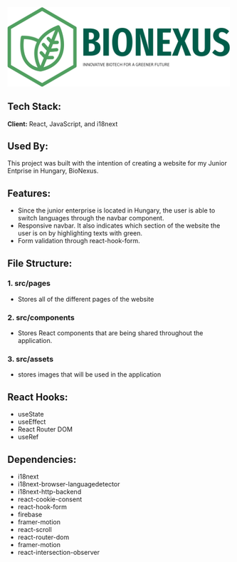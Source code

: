 <img src="./src/assets2/brand/LogoWhole.png" style="width: 500px">


## Tech Stack:

**Client:** React, JavaScript, and i18next



## Used By:

This project was built with the intention of creating a website for my Junior Entprise in Hungary, BioNexus.


## Features:

- Since the junior enterprise is located in Hungary, the user is able to switch languages through the navbar component.
- Responsive navbar. It also indicates which section of the website the user is on by highlighting texts with green.
- Form validation through react-hook-form.


## File Structure:
### 1. src/pages
- Stores all of the different pages of the website

### 2. src/components 
- Stores React components that are being shared throughout the application.

### 3. src/assets 
- stores images that will be used in the application

 ## React Hooks:

- useState
- useEffect
- React Router DOM
- useRef

## Dependencies:

- i18next
- i18next-browser-languagedetector
- i18next-http-backend
- react-cookie-consent
- react-hook-form
- firebase
- framer-motion
- react-scroll
- react-router-dom
- framer-motion
- react-intersection-observer


    
    
